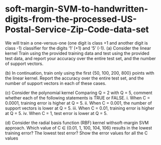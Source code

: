 # soft-margin-SVM-to-handwritten-digits-from-the-processed-US-Postal-Service-Zip-Code-data-set



We will train a one-versus-one (one digit is class +1 and another digit is class -1) classifier
for the digits ‘1’ (+1) and ‘5’ (-1).
(a) Consider the linear kernel  Train using the provided training data
and test using the provided test data, and report your accuracy over the entire test set,
and the number of support vectors.

(b) In continuation, train only using the first {50, 100, 200, 800} points with the linear
kernel. Report the accuracy over the entire test set, and the number of support vectors
in each of these cases.

(c) Consider the polynomial kernel Comparing Q = 2 with Q = 5, comment whether each of the following
statements is TRUE or FALSE.
i. When C = 0.0001, training error is higher at Q = 5.
ii. When C = 0.001, the number of support vectors is lower at Q = 5.
iii. When C = 0.01, training error is higher at Q = 5.
iv. When C = 1, test error is lower at Q = 5.

(d) Consider the radial basis function (RBF) kernel withsoft-margin SVM approach. 
Which value of C ∈ {0.01, 1, 100, 104, 106} results in the
lowest training error? The lowest test error? Show the error values for all the C values
